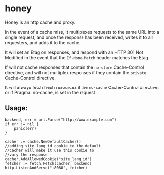 # honey

Honey is an http cache and proxy.

In the event of a cache miss, It multiplexes requests to the same URL into a single request, and once the response has been received, writes it to all requesters, and adds it to the cache.

It will set an Etag on responses, and respond with an HTTP 301 Not Modified in the event that the `If-None-Match` header matches the Etag.

If will not cache responses that contain the `no-store` Cache-Control directive, and will not multiplex responses if they contain the `private` Cache-Control directive.

It will always fetch fresh resources if the `no-cache` Cache-Control directive, or if Pragma: no-cache, is set in the request

## Usage:

	backend, err = url.Parse("http://www.example.com")
	if err != nil {
		panic(err)
	}

	cacher := cache.NewDefaultCacher()
    //adding site_lang_id cookie to the default
    //cacher will make it use this cookie to 
    //vary the response
    cacher.AddAllowedCookie("site_lang_id")
	fetcher := fetch.Fetch(cacher, backend)
	http.ListenAndServe(":8080", fetcher)


